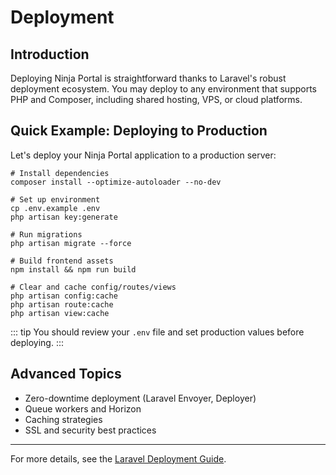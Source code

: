 # Deployment

<!-- [[toc]] -->

## Introduction
Deploying Ninja Portal is straightforward thanks to Laravel's robust deployment ecosystem. You may deploy to any environment that supports PHP and Composer, including shared hosting, VPS, or cloud platforms.

## Quick Example: Deploying to Production

Let's deploy your Ninja Portal application to a production server:

```shell
# Install dependencies
composer install --optimize-autoloader --no-dev

# Set up environment
cp .env.example .env
php artisan key:generate

# Run migrations
php artisan migrate --force

# Build frontend assets
npm install && npm run build

# Clear and cache config/routes/views
php artisan config:cache
php artisan route:cache
php artisan view:cache
```

::: tip
You should review your `.env` file and set production values before deploying.
:::

## Advanced Topics
- Zero-downtime deployment (Laravel Envoyer, Deployer)
- Queue workers and Horizon
- Caching strategies
- SSL and security best practices

---

For more details, see the [Laravel Deployment Guide](https://laravel.com/docs/deployment).
